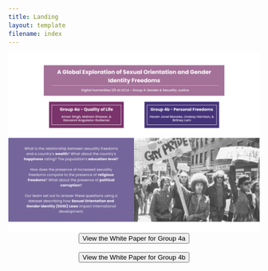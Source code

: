 ```yaml
---
title: Landing
layout: template
filename: index
--- 
```

<div align="center"><img src="LandingFinal.png" alt="DH125 Final Project Landing Page"></div>


<div align="center"><a href="https://docs.google.com/document/d/16fG4Eqmtcvl7le0wbkv6dGUCq0_Uh4XzAsibjYMSwYs/edit?usp=sharing" target="_blank"><button class="btn btn-primary btn-lg">View the White Paper for Group 4a</button></a>
  <br><br>
  <a href="https://docs.google.com/document/d/1jZCKRWowh3izgRbh3aoxNGhrum0gPC1orxpDx-W8Shs/edit?usp=sharing" target="_blank"><button class="btn btn-primary btn-lg">View the White Paper for Group 4b</button></a></div>
  <br>
  <br>
  <br>
  <br>

